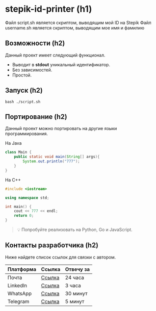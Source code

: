 # stepik-id-printer (h1)
Файл script.sh является скриптом, выводящим мой ID на Stepik
Файл username.sh является скриптом, выводящим мое имя и фамилию

## Возможности (h2)
Данный проект имеет следующий функционал.
* Выводит в **stdout** уникальный идентификатор.
* Без зависимостей.
* Простой.

## Запуск (h2)
```
bash ./script.sh
```

## Портирование (h2)
Данный проект можно портировать на другие языки программирования.

На Java
```java
class Main {
    public static void main(String[] args){
        System.out.println("777");
    }
}
```

На С++
```cpp
#include <iostream>

using namespace std;

int main() {
    cout << 777 << endl;
    return 0;
}
```

>  💡 Попробуйте реализовать на Python, Go и JavaScript.

## Контакты разработчика (h2)

Ниже найдете список ссылок для связки с автором.

|**Платформа** |**Ссылка**                                    |**Отвечу за**|
|--------------|----------------------------------------------|-------------|
|Почта         |[Ссылка](https://www.google.com/)             |24 часа      |
|Linkedln      |[Ссылка](https://ru.linkedin.com/)            |3 часа       |
|WhatsApp      |[Ссылка](https://www.whatsapp.com/?lang=ru_RU)|30 минут     |
|Telegram      |[Ссылка](https://web.telegram.org/k/)         |5 минут      |

